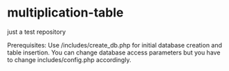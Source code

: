 # multiplication-table
just a test repository

Prerequisites:
Use /includes/create_db.php for initial database creation and table insertion. You can change database access parameters but you have to change includes/config.php accordingly.
